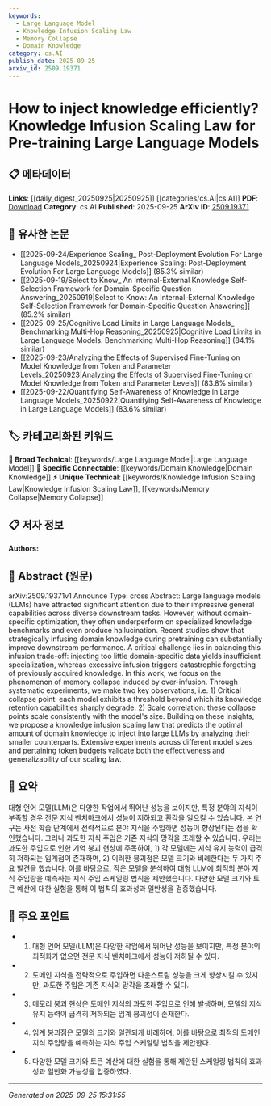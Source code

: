 ```yaml
---
keywords:
  - Large Language Model
  - Knowledge Infusion Scaling Law
  - Memory Collapse
  - Domain Knowledge
category: cs.AI
publish_date: 2025-09-25
arxiv_id: 2509.19371
---
```


<!-- KEYWORD_LINKING_METADATA:
{
  "processed_timestamp": "2025-09-25T15:31:55.368538",
  "vocabulary_version": "1.0",
  "selected_keywords": [
    "Large Language Model",
    "Knowledge Infusion Scaling Law",
    "Memory Collapse",
    "Domain Knowledge"
  ],
  "rejected_keywords": [],
  "similarity_scores": {
    "Large Language Model": 0.85,
    "Knowledge Infusion Scaling Law": 0.8,
    "Memory Collapse": 0.78,
    "Domain Knowledge": 0.75
  },
  "extraction_method": "AI_prompt_based",
  "budget_applied": true,
  "candidates_json": {
    "candidates": [
      {
        "surface": "Large Language Models",
        "canonical": "Large Language Model",
        "aliases": [
          "LLMs"
        ],
        "category": "broad_technical",
        "rationale": "This is a central concept in the paper, linking to many discussions on language model architectures and capabilities.",
        "novelty_score": 0.3,
        "connectivity_score": 0.9,
        "specificity_score": 0.65,
        "link_intent_score": 0.85
      },
      {
        "surface": "knowledge infusion scaling law",
        "canonical": "Knowledge Infusion Scaling Law",
        "aliases": [],
        "category": "unique_technical",
        "rationale": "This is a novel concept introduced by the paper, crucial for understanding the proposed methodology.",
        "novelty_score": 0.85,
        "connectivity_score": 0.7,
        "specificity_score": 0.9,
        "link_intent_score": 0.8
      },
      {
        "surface": "memory collapse",
        "canonical": "Memory Collapse",
        "aliases": [],
        "category": "unique_technical",
        "rationale": "This term describes a specific failure mode in LLMs, which is key to the paper's analysis.",
        "novelty_score": 0.75,
        "connectivity_score": 0.65,
        "specificity_score": 0.85,
        "link_intent_score": 0.78
      },
      {
        "surface": "domain knowledge",
        "canonical": "Domain Knowledge",
        "aliases": [],
        "category": "specific_connectable",
        "rationale": "Understanding how domain-specific data impacts LLMs is crucial for linking to broader discussions on knowledge representation.",
        "novelty_score": 0.4,
        "connectivity_score": 0.8,
        "specificity_score": 0.7,
        "link_intent_score": 0.75
      }
    ],
    "ban_list_suggestions": [
      "pretraining",
      "downstream performance",
      "catastrophic forgetting"
    ]
  },
  "decisions": [
    {
      "candidate_surface": "Large Language Models",
      "resolved_canonical": "Large Language Model",
      "decision": "linked",
      "scores": {
        "novelty": 0.3,
        "connectivity": 0.9,
        "specificity": 0.65,
        "link_intent": 0.85
      }
    },
    {
      "candidate_surface": "knowledge infusion scaling law",
      "resolved_canonical": "Knowledge Infusion Scaling Law",
      "decision": "linked",
      "scores": {
        "novelty": 0.85,
        "connectivity": 0.7,
        "specificity": 0.9,
        "link_intent": 0.8
      }
    },
    {
      "candidate_surface": "memory collapse",
      "resolved_canonical": "Memory Collapse",
      "decision": "linked",
      "scores": {
        "novelty": 0.75,
        "connectivity": 0.65,
        "specificity": 0.85,
        "link_intent": 0.78
      }
    },
    {
      "candidate_surface": "domain knowledge",
      "resolved_canonical": "Domain Knowledge",
      "decision": "linked",
      "scores": {
        "novelty": 0.4,
        "connectivity": 0.8,
        "specificity": 0.7,
        "link_intent": 0.75
      }
    }
  ]
}
-->

# How to inject knowledge efficiently? Knowledge Infusion Scaling Law for Pre-training Large Language Models

## 📋 메타데이터

**Links**: [[daily_digest_20250925|20250925]] [[categories/cs.AI|cs.AI]]
**PDF**: [Download](https://arxiv.org/pdf/2509.19371.pdf)
**Category**: cs.AI
**Published**: 2025-09-25
**ArXiv ID**: [2509.19371](https://arxiv.org/abs/2509.19371)

## 🔗 유사한 논문
- [[2025-09-24/Experience Scaling_ Post-Deployment Evolution For Large Language Models_20250924|Experience Scaling: Post-Deployment Evolution For Large Language Models]] (85.3% similar)
- [[2025-09-19/Select to Know_ An Internal-External Knowledge Self-Selection Framework for Domain-Specific Question Answering_20250919|Select to Know: An Internal-External Knowledge Self-Selection Framework for Domain-Specific Question Answering]] (85.2% similar)
- [[2025-09-25/Cognitive Load Limits in Large Language Models_ Benchmarking Multi-Hop Reasoning_20250925|Cognitive Load Limits in Large Language Models: Benchmarking Multi-Hop Reasoning]] (84.1% similar)
- [[2025-09-23/Analyzing the Effects of Supervised Fine-Tuning on Model Knowledge from Token and Parameter Levels_20250923|Analyzing the Effects of Supervised Fine-Tuning on Model Knowledge from Token and Parameter Levels]] (83.8% similar)
- [[2025-09-22/Quantifying Self-Awareness of Knowledge in Large Language Models_20250922|Quantifying Self-Awareness of Knowledge in Large Language Models]] (83.6% similar)

## 🏷️ 카테고리화된 키워드
**🧠 Broad Technical**: [[keywords/Large Language Model|Large Language Model]]
**🔗 Specific Connectable**: [[keywords/Domain Knowledge|Domain Knowledge]]
**⚡ Unique Technical**: [[keywords/Knowledge Infusion Scaling Law|Knowledge Infusion Scaling Law]], [[keywords/Memory Collapse|Memory Collapse]]

## 📋 저자 정보

**Authors:** 

## 📄 Abstract (원문)

arXiv:2509.19371v1 Announce Type: cross 
Abstract: Large language models (LLMs) have attracted significant attention due to their impressive general capabilities across diverse downstream tasks. However, without domain-specific optimization, they often underperform on specialized knowledge benchmarks and even produce hallucination. Recent studies show that strategically infusing domain knowledge during pretraining can substantially improve downstream performance. A critical challenge lies in balancing this infusion trade-off: injecting too little domain-specific data yields insufficient specialization, whereas excessive infusion triggers catastrophic forgetting of previously acquired knowledge. In this work, we focus on the phenomenon of memory collapse induced by over-infusion. Through systematic experiments, we make two key observations, i.e. 1) Critical collapse point: each model exhibits a threshold beyond which its knowledge retention capabilities sharply degrade. 2) Scale correlation: these collapse points scale consistently with the model's size. Building on these insights, we propose a knowledge infusion scaling law that predicts the optimal amount of domain knowledge to inject into large LLMs by analyzing their smaller counterparts. Extensive experiments across different model sizes and pertaining token budgets validate both the effectiveness and generalizability of our scaling law.

## 📝 요약

대형 언어 모델(LLM)은 다양한 작업에서 뛰어난 성능을 보이지만, 특정 분야의 지식이 부족할 경우 전문 지식 벤치마크에서 성능이 저하되고 환각을 일으킬 수 있습니다. 본 연구는 사전 학습 단계에서 전략적으로 분야 지식을 주입하면 성능이 향상된다는 점을 확인했습니다. 그러나 과도한 지식 주입은 기존 지식의 망각을 초래할 수 있습니다. 우리는 과도한 주입으로 인한 기억 붕괴 현상에 주목하여, 1) 각 모델에는 지식 유지 능력이 급격히 저하되는 임계점이 존재하며, 2) 이러한 붕괴점은 모델 크기와 비례한다는 두 가지 주요 발견을 했습니다. 이를 바탕으로, 작은 모델을 분석하여 대형 LLM에 최적의 분야 지식 주입량을 예측하는 지식 주입 스케일링 법칙을 제안했습니다. 다양한 모델 크기와 토큰 예산에 대한 실험을 통해 이 법칙의 효과성과 일반성을 검증했습니다.

## 🎯 주요 포인트

- 1. 대형 언어 모델(LLM)은 다양한 작업에서 뛰어난 성능을 보이지만, 특정 분야의 최적화가 없으면 전문 지식 벤치마크에서 성능이 저하될 수 있다.
- 2. 도메인 지식을 전략적으로 주입하면 다운스트림 성능을 크게 향상시킬 수 있지만, 과도한 주입은 기존 지식의 망각을 초래할 수 있다.
- 3. 메모리 붕괴 현상은 도메인 지식의 과도한 주입으로 인해 발생하며, 모델의 지식 유지 능력이 급격히 저하되는 임계 붕괴점이 존재한다.
- 4. 임계 붕괴점은 모델의 크기와 일관되게 비례하며, 이를 바탕으로 최적의 도메인 지식 주입량을 예측하는 지식 주입 스케일링 법칙을 제안한다.
- 5. 다양한 모델 크기와 토큰 예산에 대한 실험을 통해 제안된 스케일링 법칙의 효과성과 일반화 가능성을 입증하였다.


---

*Generated on 2025-09-25 15:31:55*